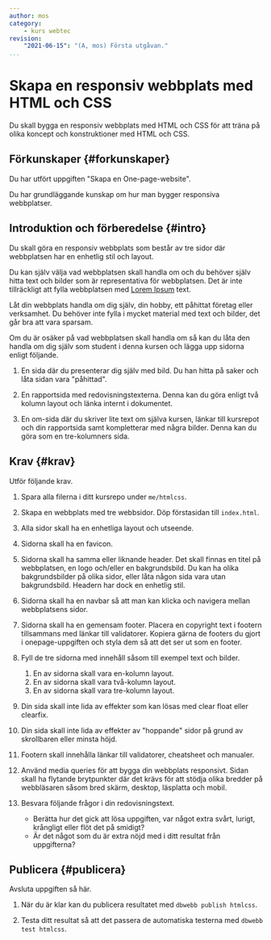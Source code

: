 ```yaml
---
author: mos
category:
    - kurs webtec
revision:
    "2021-06-15": "(A, mos) Första utgåvan."
...
```

Skapa en responsiv webbplats med HTML och CSS
===================================

Du skall bygga en responsiv webbplats med HTML och CSS för att träna på olika koncept och konstruktioner med HTML och CSS.

<!--more-->



Förkunskaper {#forkunskaper}
-----------------------

Du har utfört uppgiften "Skapa en One-page-website".

Du har grundläggande kunskap om hur man bygger responsiva webbplatser.



<!--
Genomgång {#genom}
------------------------

Här är en video som "pratar" dig igenom uppgiftens upplägg och visar hur du kommer igång.

[YOUTUBE src="gKzwQTG9eCI" width=700 caption="Kurs mvc kmom03 tisdagsgenomgång, del 3/3 uppgiften (Zoom med Mikael)."]
-->



Introduktion och förberedelse {#intro}
-----------------------

Du skall göra en responsiv webbplats som består av tre sidor där webbplatsen har en enhetlig stil och layout.

Du kan själv välja vad webbplatsen skall handla om och du behöver själv hitta text och bilder som är representativa för webbplatsen. Det är inte tillräckligt att fylla webbplatsen med [Lorem Ipsum](https://www.lipsum.com/) text.

Låt din webbplats handla om dig själv, din hobby, ett påhittat företag eller verksamhet. Du behöver inte fylla i mycket material med text och bilder, det går bra att vara sparsam.

Om du är osäker på vad webbplatsen skall handla om så kan du låta den handla om dig själv som student i denna kursen och lägga upp sidorna enligt följande.

1. En sida där du presenterar dig själv med bild. Du han hitta på saker och låta sidan vara "påhittad".

1. En rapportsida med redovisningstexterna. Denna kan du göra enligt två kolumn layout och länka internt i dokumentet.

1. En om-sida där du skriver lite text om själva kursen, länkar till kursrepot och din rapportsida samt kompletterar med några bilder. Denna kan du göra som en tre-kolumners sida.



Krav {#krav}
-----------------------

Utför följande krav.

1. Spara alla filerna i ditt kursrepo under `me/htmlcss`.

1. Skapa en webbplats med tre webbsidor. Döp förstasidan till `index.html`.

1. Alla sidor skall ha en enhetliga layout och utseende.

1. Sidorna skall ha en favicon.

1. Sidorna skall ha samma eller liknande header. Det skall finnas en titel på webbplatsen, en logo och/eller en bakgrundsbild. Du kan ha olika bakgrundsbilder på olika sidor, eller låta någon sida vara utan bakgrundsbild. Headern har dock en enhetlig stil.

1. Sidorna skall ha en navbar så att man kan klicka och navigera mellan webbplatsens sidor.

1. Sidorna skall ha en gemensam footer. Placera en copyright text i footern tillsammans med länkar till validatorer. Kopiera gärna de footers du gjort i onepage-uppgiften och styla dem så att det ser ut som en footer. 

1. Fyll de tre sidorna med innehåll såsom till exempel text och bilder.
    1. En av sidorna skall vara en-kolumn layout.
    1. En av sidorna skall vara två-kolumn layout.
    1. En av sidorna skall vara tre-kolumn layout.

1. Din sida skall inte lida av effekter som kan lösas med clear float eller clearfix.

1. Din sida skall inte lida av effekter av "hoppande" sidor på grund av skrollbaren eller minsta höjd.

1. Footern skall innehålla länkar till validatorer, cheatsheet och manualer.

1. Använd media queries för att bygga din webbplats responsivt. Sidan skall ha flytande brytpunkter där det krävs för att stödja olika bredder på webbläsaren såsom bred skärm, desktop, läsplatta och mobil.

1. Besvara följande frågor i din redovisningstext.

    * Berätta hur det gick att lösa uppgiften, var något extra svårt, lurigt, krångligt eller flöt det på smidigt?
    * Är det något som du är extra nöjd med i ditt resultat från uppgifterna?



Publicera {#publicera}
-----------------------

Avsluta uppgiften så här.

1. När du är klar kan du publicera resultatet med `dbwebb publish htmlcss`.

1. Testa ditt resultat så att det passera de automatiska testerna med `dbwebb test htmlcss`.
